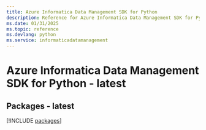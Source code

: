```yaml
---
title: Azure Informatica Data Management SDK for Python
description: Reference for Azure Informatica Data Management SDK for Python
ms.date: 01/31/2025
ms.topic: reference
ms.devlang: python
ms.service: informaticadatamanagement
---
```

# Azure Informatica Data Management SDK for Python - latest
## Packages - latest
[!INCLUDE [packages](informatica-data-management-index.md)]